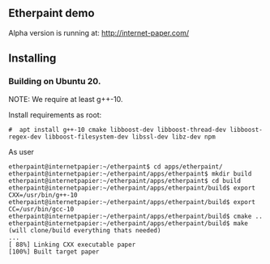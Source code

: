 
## Etherpaint demo

Alpha version is running at: http://internet-paper.com/


## Installing

### Building on Ubuntu 20.

NOTE: We require at least g++-10.

Install requirements as root:

```console
#  apt install g++-10 cmake libboost-dev libboost-thread-dev libboost-regex-dev libboost-filesystem-dev libssl-dev libz-dev npm

```

As user
```console
etherpaint@internetpapier:~/etherpaint$ cd apps/etherpaint/
etherpaint@internetpapier:~/etherpaint/apps/etherpaint$ mkdir build
etherpaint@internetpapier:~/etherpaint/apps/etherpaint$ cd build
etherpaint@internetpapier:~/etherpaint/apps/etherpaint/build$ export CXX=/usr/bin/g++-10 
etherpaint@internetpapier:~/etherpaint/apps/etherpaint/build$ export CC=/usr/bin/gcc-10 
etherpaint@internetpapier:~/etherpaint/apps/etherpaint/build$ cmake ..
etherpaint@internetpapier:~/etherpaint/apps/etherpaint/build$ make
(will clone/build everything thats needed)
...
[ 88%] Linking CXX executable paper
[100%] Built target paper
```


